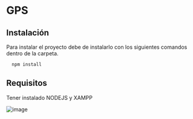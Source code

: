 
# GPS


## Instalación

Para instalar el proyecto debe de instalarlo con los siguientes comandos dentro de la carpeta.

```bash
  npm install
```


## Requisitos

Tener instalado NODEJS y XAMPP


![image](https://user-images.githubusercontent.com/99460391/185716517-07025d4e-dc3a-481a-8d9f-c00d845b1d16.png)
